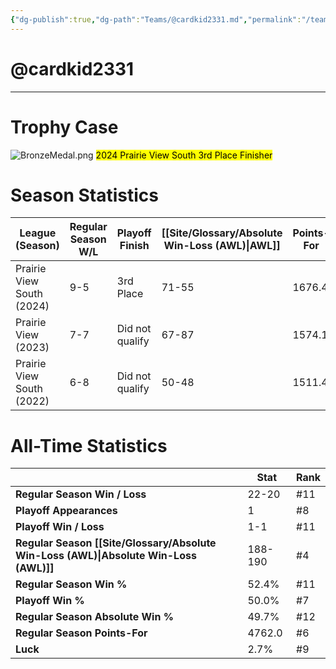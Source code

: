 ```yaml
---
{"dg-publish":true,"dg-path":"Teams/@cardkid2331.md","permalink":"/teams/cardkid2331/"}
---
```


# @cardkid2331
--- 
# Trophy Case
![BronzeMedal.png](/img/user/z_Assets/img/BronzeMedal.png)
<mark class="orange mark-default">2024 Prairie View South 3rd Place Finisher</mark>
# Season Statistics
| **League (Season)** | **Regular Season W/L** | **Playoff Finish** | **[[Site/Glossary/Absolute Win-Loss (AWL)\|AWL]]** | **Points-For** |
| ------------------- | ---------------------- | ------------------ | ------------------------------------ | -------------- |
| Prairie View South (2024) | 9-5 | 3rd Place | 71-55 | 1676.4 |
| Prairie View (2023) | 7-7 | Did not qualify | 67-87 | 1574.1 |
| Prairie View South (2022) | 6-8 | Did not qualify | 50-48 | 1511.4 |
# All-Time Statistics
|                                                | **Stat** | **Rank** |
| ---------------------------------------------- | -------- | -------- |
| **Regular Season Win / Loss**                  | 22-20 | #11 |
| **Playoff Appearances**                        | 1 | #8 |
| **Playoff Win / Loss**                         | 1-1 | #11 |
| **Regular Season [[Site/Glossary/Absolute Win-Loss (AWL)\|Absolute Win-Loss (AWL)]]** | 188-190 | #4 |
| **Regular Season Win %**                       | 52.4% | #11 |
| **Playoff Win %**                              | 50.0% | #7 |
| **Regular Season Absolute Win %**              | 49.7% | #12 |
| **Regular Season Points-For**                  | 4762.0 | #6 |
| **Luck**                                       | 2.7% | #9 |